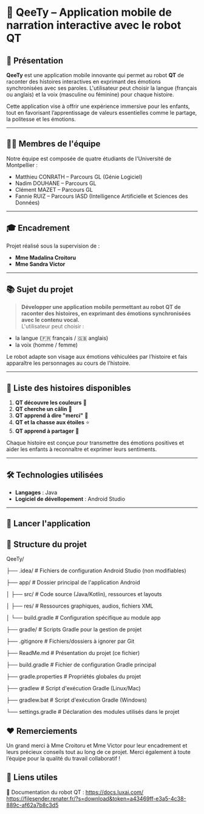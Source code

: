 # 📱 QeeTy – Application mobile de narration interactive avec le robot QT

## 👋 Présentation

**QeeTy** est une application mobile innovante qui permet au robot **QT** de raconter des histoires interactives en exprimant des émotions synchronisées avec ses paroles. L'utilisateur peut choisir la langue (français ou anglais) et la voix (masculine ou féminine) pour chaque histoire.

Cette application vise à offrir une expérience immersive pour les enfants, tout en favorisant l’apprentissage de valeurs essentielles comme le partage, la politesse et les émotions.

---

## 🧑‍💻 Membres de l'équipe

Notre équipe est composée de quatre étudiants de l'Université de Montpellier :

- Matthieu CONRATH – Parcours GL (Génie Logiciel)  
- Nadim DOUHANE – Parcours GL  
- Clément MAZET – Parcours GL  
- Fannie RUIZ – Parcours IASD (Intelligence Artificielle et Sciences des Données)

---

## 🎓 Encadrement

Projet réalisé sous la supervision de :
- **Mme Madalina Croitoru**
- **Mme Sandra Victor**

---

## 📚 Sujet du projet

> **Développer une application mobile permettant au robot QT de raconter des histoires, en exprimant des émotions synchronisées avec le contenu vocal.**  
L'utilisateur peut choisir :
- la langue (🇫🇷 français / 🇬🇧 anglais)
- la voix (homme / femme)

Le robot adapte son visage aux émotions véhiculées par l’histoire et fais apparaître les personnages au cours de l'histoire.

---

## 📖 Liste des histoires disponibles

1. **QT découvre les couleurs** 🌈  
2. **QT cherche un câlin** 🤗  
3. **QT apprend à dire "merci"** 🙏  
4. **QT et la chasse aux étoiles** ⭐  
5. **QT apprend à partager** 🍪  

Chaque histoire est conçue pour transmettre des émotions positives et aider les enfants à reconnaître et exprimer leurs sentiments.

---

## 🛠️ Technologies utilisées

- **Langages** : Java
- **Logiciel de dévellopement** : Android Studio

---

## 🚀 Lancer l'application

## 📂 Structure du projet
QeeTy/

├── .idea/                # Fichiers de configuration Android Studio (non modifiables)

├── app/                  # Dossier principal de l'application Android

│   ├── src/              # Code source (Java/Kotlin), ressources et layouts

│   ├── res/              # Ressources graphiques, audios, fichiers XML

│   └── build.gradle      # Configuration spécifique au module app

├── gradle/               # Scripts Gradle pour la gestion de projet

├── .gitignore            # Fichiers/dossiers à ignorer par Git

├── ReadMe.md             # Présentation du projet (ce fichier)

├── build.gradle          # Fichier de configuration Gradle principal

├── gradle.properties     # Propriétés globales du projet

├── gradlew               # Script d'exécution Gradle (Linux/Mac)

├── gradlew.bat           # Script d'exécution Gradle (Windows)

└── settings.gradle       # Déclaration des modules utilisés dans le projet


## ❤️ Remerciements

Un grand merci à Mme Croitoru et Mme Victor pour leur encadrement et leurs précieux conseils tout au long de ce projet.
Merci également à toute l’équipe pour la qualité du travail collaboratif !


## 📎 Liens utiles
🔗 Documentation du robot QT : https://docs.luxai.com/
https://filesender.renater.fr/?s=download&token=a43469ff-e3a5-4c38-889c-af62a7b8c3d5




